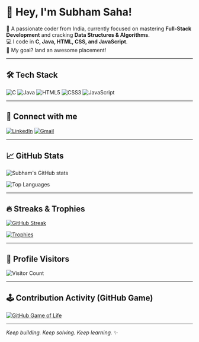 # 👋 Hey, I'm Subham Saha!

🚀 A passionate coder from India, currently focused on mastering **Full-Stack Development** and cracking **Data Structures & Algorithms**.  
💻 I code in **C, Java, HTML, CSS, and JavaScript**.  
🎯 My goal? land an awesome placement!

---

## 🛠️ Tech Stack

![C](https://img.shields.io/badge/C-00599C?style=for-the-badge&logo=c&logoColor=white)
![Java](https://img.shields.io/badge/Java-ED8B00?style=for-the-badge&logo=java&logoColor=white)
![HTML5](https://img.shields.io/badge/HTML-E34F26?style=for-the-badge&logo=html5&logoColor=white)
![CSS3](https://img.shields.io/badge/CSS-1572B6?style=for-the-badge&logo=css3&logoColor=white)
![JavaScript](https://img.shields.io/badge/JavaScript-F7DF1E?style=for-the-badge&logo=javascript&logoColor=black)

---

## 🔗 Connect with me

[![LinkedIn](https://img.shields.io/badge/LinkedIn-blue?style=flat&logo=linkedin&logoColor=white)](https://www.linkedin.com/in/subham-saha-a63b9b26b)
[![Gmail](https://img.shields.io/badge/Gmail-D14836?style=flat&logo=gmail&logoColor=white)](mailto:subham42cse@gmail.com)

---

## 📈 GitHub Stats

![Subham's GitHub stats](https://github-readme-stats.vercel.app/api?username=subhsa190&show_icons=true&theme=radical)

![Top Languages](https://github-readme-stats.vercel.app/api/top-langs/?username=subhsa190&layout=compact&theme=tokyonight)

---

## 🔥 Streaks & Trophies

[![GitHub Streak](https://streak-stats.demolab.com?user=subhsa190&theme=nightowl&hide_border=true)](https://git.io/streak-stats)

[![Trophies](https://github-profile-trophy.vercel.app/?username=subhsa190&theme=monokai&margin-w=10&row=1)](https://github.com/ryo-ma/github-profile-trophy)

---

## 👀 Profile Visitors

![Visitor Count](https://komarev.com/ghpvc/?username=subhsa190&color=blue&style=flat)

---

## 🕹️ Contribution Activity (GitHub Game)

[![GitHub Game of Life](https://github-readme-activity-graph.cyclic.app/graph?username=subhsa190&theme=react-dark)](https://github.com/ashutosh00710/github-readme-activity-graph)

---

_Keep building. Keep solving. Keep learning._ ✨  

